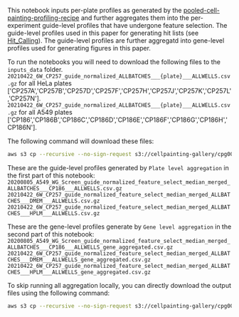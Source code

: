 This notebook inputs per-plate profiles as generated by the [pooled-cell-painting-profiling-recipe](https://github.com/broadinstitute/pooled-cell-painting-profiling-recipe) and further aggregates them into the per-experiment guide-level profiles that have undergone feature selection.
The guide-level profiles used in this paper for generating hit lists (see [Hit_Calling](../Hit_Calling/)).
The guide-level profiles are further aggregatd into gene-level profiles used for generating figures in this paper.

To run the notebooks you will need to download the following files to the `inputs_data` folder.
`20210422_6W_CP257_guide_normalized_ALLBATCHES___{plate}___ALLWELLS.csv.gz` for all HeLa plates ['CP257A','CP257B','CP257D','CP257F','CP257H','CP257J','CP257K','CP257L','CP257N'].
`20210422_6W_CP257_guide_normalized_ALLBATCHES___{plate}___ALLWELLS.csv.gz` for all A549 plates ['CP186','CP186B','CP186C','CP186D','CP186E','CP186F','CP186G','CP186H','CP186N'].

The following command will download these files:
```bash
aws s3 cp --recursive --no-sign-request s3://cellpainting-gallery/cpg0021-periscope/broad/workspace/profiles/ inputs --exclude "*" --include "20210422_6W_CP257_guide_normalized_ALLBATCHES___*" --include "20200805_A549_WG_Screen_guide_normalized_ALLBATCHES___*"
```

These are the guide-level profiles generated by `Plate level aggregation` in the first part of this notebook:
`20200805_A549_WG_Screen_guide_normalized_feature_select_median_merged_ALLBATCHES___CP186___ALLWELLS.csv.gz`  
`20210422_6W_CP257_guide_normalized_feature_select_median_merged_ALLBATCHES___DMEM___ALLWELLS.csv.gz`  
`20210422_6W_CP257_guide_normalized_feature_select_median_merged_ALLBATCHES___HPLM___ALLWELLS.csv.gz` 

These are the gene-level profiles generate by `Gene level aggregation` in the second part of this notebook:
`20200805_A549_WG_Screen_guide_normalized_feature_select_median_merged_ALLBATCHES___CP186___ALLWELLS_gene_aggregated.csv.gz`  
`20210422_6W_CP257_guide_normalized_feature_select_median_merged_ALLBATCHES___DMEM___ALLWELLS_gene_aggregated.csv.gz`  
`20210422_6W_CP257_guide_normalized_feature_select_median_merged_ALLBATCHES___HPLM___ALLWELLS_gene_aggregated.csv.gz` 

To skip running all aggregation locally, you can directly download the output files using the following command:
```bash
aws s3 cp --recursive --no-sign-request s3://cellpainting-gallery/cpg0021-periscope/broad/workspace/profiles/ outputs --exclude "*" --include "20210422_6W_CP257_guide_normalized_feature_select_median_merged_ALLBATCHES___*" --include "20200805_A549_WG_Screen_guide_normalized_feature_select_median_merged_ALLBATCHES___*"
```